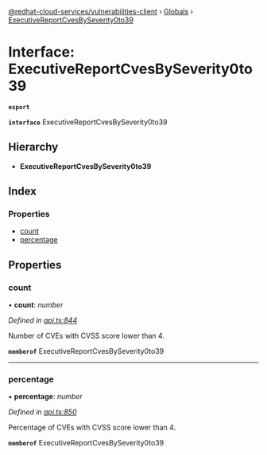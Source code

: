 [@redhat-cloud-services/vulnerabilities-client](../README.md) › [Globals](../globals.md) › [ExecutiveReportCvesBySeverity0to39](executivereportcvesbyseverity0to39.md)

# Interface: ExecutiveReportCvesBySeverity0to39

**`export`** 

**`interface`** ExecutiveReportCvesBySeverity0to39

## Hierarchy

* **ExecutiveReportCvesBySeverity0to39**

## Index

### Properties

* [count](executivereportcvesbyseverity0to39.md#count)
* [percentage](executivereportcvesbyseverity0to39.md#percentage)

## Properties

###  count

• **count**: *number*

*Defined in [api.ts:844](https://github.com/RedHatInsights/javascript-clients/blob/master/packages/vulnerabilities/api.ts#L844)*

Number of CVEs with CVSS score lower than 4.

**`memberof`** ExecutiveReportCvesBySeverity0to39

___

###  percentage

• **percentage**: *number*

*Defined in [api.ts:850](https://github.com/RedHatInsights/javascript-clients/blob/master/packages/vulnerabilities/api.ts#L850)*

Percentage of CVEs with CVSS score lower than 4.

**`memberof`** ExecutiveReportCvesBySeverity0to39
